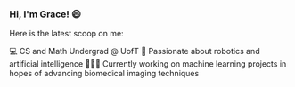 ### Hi, I'm Grace! 😄

Here is the latest scoop on me:

💻 CS and Math Undergrad @ UofT 🤖 Passionate about robotics and artificial intelligence 👩🏾‍💼 Currently working on machine learning projects in hopes of advancing biomedical imaging techniques 

<!--
**gracefarbin/gracefarbin** is a ✨ _special_ ✨ repository because its `README.md` (this file) appears on your GitHub profile.

Here are some ideas to get you started:

- 🔭 I’m currently working on ...
- 🌱 I’m currently learning ...
- 👯 I’m looking to collaborate on ...
- 🤔 I’m looking for help with ...
- 💬 Ask me about ...
- 📫 How to reach me: ...
- 😄 Pronouns: ...
- ⚡ Fun fact: ...
-->
